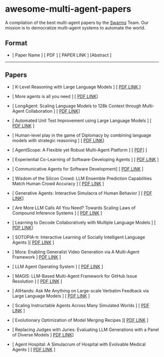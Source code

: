 # awesome-multi-agent-papers
A compilation of the best multi-agent papers by the [Swarms](https://github.com/kyegomez/swarms) Team. Our mission is to democratize multi-agent systems to automate the world.

## Format
- [ Paper Name ] [ PDF ] [ PAPER LINK ] [Abstract ]

----

## Papers
- [ K-Level Reasoning with Large Language Models ] [ [ PDF LINK ](https://browse.arxiv.org/pdf/2402.01521.pdf) ] 

- [ More agents is all you need ] [ [PDF LINK](https://arxiv.org/pdf/2402.05120.pdf)]

- [ LongAgent: Scaling Language Models to 128k Context through Multi-Agent Collaboration ] [ [PDF LINK](https://huggingface.co/papers/2402.11550)]

- [ Automated Unit Test Improvement using Large Language Models ] [ [PDF LINK](https://arxiv.org/pdf/2402.09171.pdf) ]

- [ Human-level play in the game of Diplomacy by combining language models with strategic reasoning ] [ [PDF LINK](https://www.science.org/doi/10.1126/science.ade9097)]

- [ AgentScope: A Flexible yet Robust Multi-Agent Platform ] [ [PDF](https://arxiv.org/pdf/2402.14034.pdf)] ]

- [ Experiential Co-Learning of Software-Developing Agents ] [ [PDF LINK](https://arxiv.org/abs/2312.17025) ]

- [ Communicative Agents for Software Development] [ [PDF LINK](https://arxiv.org/pdf/2307.07924.pdf) ]

- [ Wisdom of the Silicon Crowd: LLM Ensemble Prediction Capabilities Match Human Crowd Accuracy ] [ [PDF LINK](https://arxiv.org/abs/2402.19379) ]

- [ Generative Agents: Interactive Simulacra of Human Behavior ] [ [PDF LINK](https://arxiv.org/abs/2304.03442)]

- [ Are More LLM Calls All You Need? Towards Scaling Laws of Compound Inference Systems ] [ [PDF LINK](https://arxiv.org/pdf/2403.02419.pdf) ]

- [ Learning to Decode Collaboratively with Multiple Language Models ] [ [PDF LINK](https://arxiv.org/abs/2403.03870)]

- [ SOTOPIA-π: Interactive Learning of Socially Intelligent Language Agents ][ [PDF LINK](https://arxiv.org/pdf/2403.08715.pdf) ]

- [ Mora: Enabling Generalist Video Generation via A Multi-Agent Framework ] [PDF LINK](https://huggingface.co/papers/2403.13248) ]

- [ LLM Agent Operating System ] [ [PDF LINK](https://arxiv.org/pdf/2403.16971.pdf) ]

- [ MAGIS: LLM-Based Multi-Agent Framework for GitHub Issue Resolution ] [ [PDF LINK](https://arxiv.org/abs/2403.17927) ]

- [ AllHands: Ask Me Anything on Large-scale Verbatim Feedback via Large Language Models ] [ [PDF LINK](https://huggingface.co/papers/2403.15157) ]

- [ Scaling Instructable Agents Across Many Simulated Worlds ] [ [PDF LINK](https://huggingface.co/papers/2404.10179) ]

- [ Evolutionary Optimization of Model Merging Recipes ][ [PDF LINK](https://arxiv.org/html/2403.13187v1) ]

- [ Replacing Judges with Juries: Evaluating LLM Generations with a Panel of Diverse Models ] [PDF LINK](https://huggingface.co/papers/2404.18796)]

- [ Agent Hospital: A Simulacrum of Hospital with Evolvable Medical Agents ] [ [PDF LINK](https://arxiv.org/abs/2405.02957) ]

